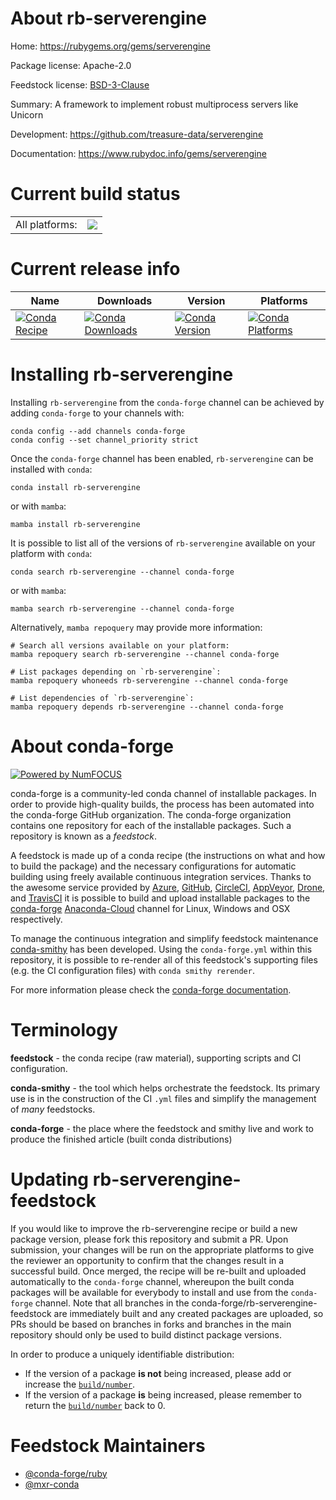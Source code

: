 About rb-serverengine
=====================

Home: https://rubygems.org/gems/serverengine

Package license: Apache-2.0

Feedstock license: [BSD-3-Clause](https://github.com/conda-forge/rb-serverengine-feedstock/blob/main/LICENSE.txt)

Summary: A framework to implement robust multiprocess servers like Unicorn

Development: https://github.com/treasure-data/serverengine

Documentation: https://www.rubydoc.info/gems/serverengine

Current build status
====================


<table><tr><td>All platforms:</td>
    <td>
      <a href="https://dev.azure.com/conda-forge/feedstock-builds/_build/latest?definitionId=7835&branchName=main">
        <img src="https://dev.azure.com/conda-forge/feedstock-builds/_apis/build/status/rb-serverengine-feedstock?branchName=main">
      </a>
    </td>
  </tr>
</table>

Current release info
====================

| Name | Downloads | Version | Platforms |
| --- | --- | --- | --- |
| [![Conda Recipe](https://img.shields.io/badge/recipe-rb--serverengine-green.svg)](https://anaconda.org/conda-forge/rb-serverengine) | [![Conda Downloads](https://img.shields.io/conda/dn/conda-forge/rb-serverengine.svg)](https://anaconda.org/conda-forge/rb-serverengine) | [![Conda Version](https://img.shields.io/conda/vn/conda-forge/rb-serverengine.svg)](https://anaconda.org/conda-forge/rb-serverengine) | [![Conda Platforms](https://img.shields.io/conda/pn/conda-forge/rb-serverengine.svg)](https://anaconda.org/conda-forge/rb-serverengine) |

Installing rb-serverengine
==========================

Installing `rb-serverengine` from the `conda-forge` channel can be achieved by adding `conda-forge` to your channels with:

```
conda config --add channels conda-forge
conda config --set channel_priority strict
```

Once the `conda-forge` channel has been enabled, `rb-serverengine` can be installed with `conda`:

```
conda install rb-serverengine
```

or with `mamba`:

```
mamba install rb-serverengine
```

It is possible to list all of the versions of `rb-serverengine` available on your platform with `conda`:

```
conda search rb-serverengine --channel conda-forge
```

or with `mamba`:

```
mamba search rb-serverengine --channel conda-forge
```

Alternatively, `mamba repoquery` may provide more information:

```
# Search all versions available on your platform:
mamba repoquery search rb-serverengine --channel conda-forge

# List packages depending on `rb-serverengine`:
mamba repoquery whoneeds rb-serverengine --channel conda-forge

# List dependencies of `rb-serverengine`:
mamba repoquery depends rb-serverengine --channel conda-forge
```


About conda-forge
=================

[![Powered by
NumFOCUS](https://img.shields.io/badge/powered%20by-NumFOCUS-orange.svg?style=flat&colorA=E1523D&colorB=007D8A)](https://numfocus.org)

conda-forge is a community-led conda channel of installable packages.
In order to provide high-quality builds, the process has been automated into the
conda-forge GitHub organization. The conda-forge organization contains one repository
for each of the installable packages. Such a repository is known as a *feedstock*.

A feedstock is made up of a conda recipe (the instructions on what and how to build
the package) and the necessary configurations for automatic building using freely
available continuous integration services. Thanks to the awesome service provided by
[Azure](https://azure.microsoft.com/en-us/services/devops/), [GitHub](https://github.com/),
[CircleCI](https://circleci.com/), [AppVeyor](https://www.appveyor.com/),
[Drone](https://cloud.drone.io/welcome), and [TravisCI](https://travis-ci.com/)
it is possible to build and upload installable packages to the
[conda-forge](https://anaconda.org/conda-forge) [Anaconda-Cloud](https://anaconda.org/)
channel for Linux, Windows and OSX respectively.

To manage the continuous integration and simplify feedstock maintenance
[conda-smithy](https://github.com/conda-forge/conda-smithy) has been developed.
Using the ``conda-forge.yml`` within this repository, it is possible to re-render all of
this feedstock's supporting files (e.g. the CI configuration files) with ``conda smithy rerender``.

For more information please check the [conda-forge documentation](https://conda-forge.org/docs/).

Terminology
===========

**feedstock** - the conda recipe (raw material), supporting scripts and CI configuration.

**conda-smithy** - the tool which helps orchestrate the feedstock.
                   Its primary use is in the construction of the CI ``.yml`` files
                   and simplify the management of *many* feedstocks.

**conda-forge** - the place where the feedstock and smithy live and work to
                  produce the finished article (built conda distributions)


Updating rb-serverengine-feedstock
==================================

If you would like to improve the rb-serverengine recipe or build a new
package version, please fork this repository and submit a PR. Upon submission,
your changes will be run on the appropriate platforms to give the reviewer an
opportunity to confirm that the changes result in a successful build. Once
merged, the recipe will be re-built and uploaded automatically to the
`conda-forge` channel, whereupon the built conda packages will be available for
everybody to install and use from the `conda-forge` channel.
Note that all branches in the conda-forge/rb-serverengine-feedstock are
immediately built and any created packages are uploaded, so PRs should be based
on branches in forks and branches in the main repository should only be used to
build distinct package versions.

In order to produce a uniquely identifiable distribution:
 * If the version of a package **is not** being increased, please add or increase
   the [``build/number``](https://docs.conda.io/projects/conda-build/en/latest/resources/define-metadata.html#build-number-and-string).
 * If the version of a package **is** being increased, please remember to return
   the [``build/number``](https://docs.conda.io/projects/conda-build/en/latest/resources/define-metadata.html#build-number-and-string)
   back to 0.

Feedstock Maintainers
=====================

* [@conda-forge/ruby](https://github.com/conda-forge/ruby/)
* [@mxr-conda](https://github.com/mxr-conda/)

